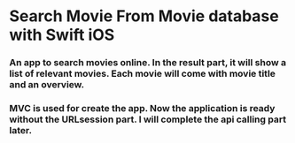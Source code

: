 # Search Movie From Movie database with Swift iOS
### An app to search movies online. In the result part, it will show a list of relevant movies. Each movie will come with movie title and an overview. 

### MVC is used for create the app. Now the application is ready without the URLsession part. I will complete the api calling part later.    
